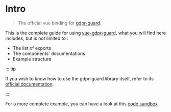 # Intro

>  The official vue binding for [gdpr-guard](https://npmjs.com/package/gdpr-guard).

This is the complete guide for using [vue-gdpr-guard](https://npmjs.com/package/vue-gdpr-guard), what you will find here includes, but is not limited to :

* The list of exports
* The components' documentations
* Example structure



::: tip

If you wish to know how to use the gdpr-guard library itself, refer to its [official documentation](https://voltra.github.io/gdpr-guard).

:::



For a more complete example, you can have a look at this [code sandbox](https://codesandbox.io/embed/serverless-moon-fl5tc?fontsize=14&hidenavigation=1&theme=dark)
